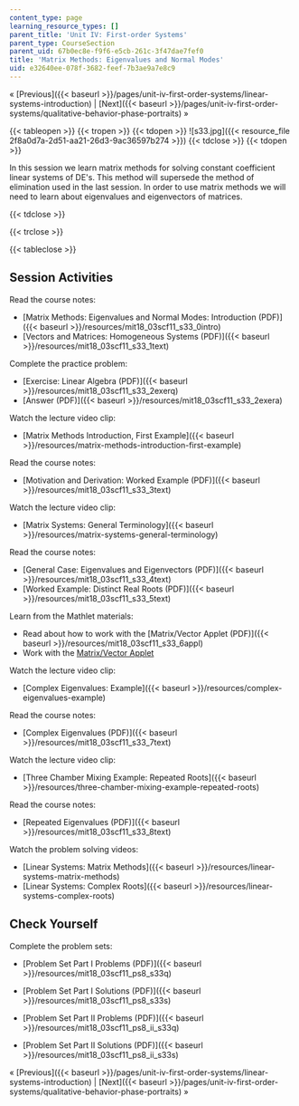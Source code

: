 ```yaml
---
content_type: page
learning_resource_types: []
parent_title: 'Unit IV: First-order Systems'
parent_type: CourseSection
parent_uid: 67b0ec8e-f9f6-e5cb-261c-3f47dae7fef0
title: 'Matrix Methods: Eigenvalues and Normal Modes'
uid: e32640ee-078f-3682-feef-7b3ae9a7e8c9
---
```


« [Previous]({{< baseurl >}}/pages/unit-iv-first-order-systems/linear-systems-introduction) | [Next]({{< baseurl >}}/pages/unit-iv-first-order-systems/qualitative-behavior-phase-portraits) »

{{< tableopen >}}
{{< tropen >}}
{{< tdopen >}}
![s33.jpg]({{< resource_file 2f8a0d7a-2d51-aa21-26d3-9ac36597b274 >}})
{{< tdclose >}}
{{< tdopen >}}


In this session we learn matrix methods for solving constant coefficient linear systems of DE's. This method will supersede the method of elimination used in the last session. In order to use matrix methods we will need to learn about eigenvalues and eigenvectors of matrices.


{{< tdclose >}}

{{< trclose >}}

{{< tableclose >}}

Session Activities
------------------

Read the course notes:

*   [Matrix Methods: Eigenvalues and Normal Modes: Introduction (PDF)]({{< baseurl >}}/resources/mit18_03scf11_s33_0intro)
*   [Vectors and Matrices: Homogeneous Systems (PDF)]({{< baseurl >}}/resources/mit18_03scf11_s33_1text)

Complete the practice problem:

*   [Exercise: Linear Algebra (PDF)]({{< baseurl >}}/resources/mit18_03scf11_s33_2exerq)
*   [Answer (PDF)]({{< baseurl >}}/resources/mit18_03scf11_s33_2exera)

Watch the lecture video clip:

*   [Matrix Methods Introduction, First Example]({{< baseurl >}}/resources/matrix-methods-introduction-first-example)

Read the course notes:

*   [Motivation and Derivation: Worked Example (PDF)]({{< baseurl >}}/resources/mit18_03scf11_s33_3text)

Watch the lecture video clip:

*   [Matrix Systems: General Terminology]({{< baseurl >}}/resources/matrix-systems-general-terminology)

Read the course notes:

*   [General Case: Eigenvalues and Eigenvectors (PDF)]({{< baseurl >}}/resources/mit18_03scf11_s33_4text)
*   [Worked Example: Distinct Real Roots (PDF)]({{< baseurl >}}/resources/mit18_03scf11_s33_5text)

Learn from the Mathlet materials:

*   Read about how to work with the [Matrix/Vector Applet (PDF)]({{< baseurl >}}/resources/mit18_03scf11_s33_6appl)
*   Work with the [Matrix/Vector Applet](/ans7870/18/18.03SC/matrixVector.html "Open in a new window.")

Watch the lecture video clip:

*   [Complex Eigenvalues: Example]({{< baseurl >}}/resources/complex-eigenvalues-example)

Read the course notes:

*   [Complex Eigenvalues (PDF)]({{< baseurl >}}/resources/mit18_03scf11_s33_7text)

Watch the lecture video clip:

*   [Three Chamber Mixing Example: Repeated Roots]({{< baseurl >}}/resources/three-chamber-mixing-example-repeated-roots)

Read the course notes:

*   [Repeated Eigenvalues (PDF)]({{< baseurl >}}/resources/mit18_03scf11_s33_8text)

Watch the problem solving videos:

*   [Linear Systems: Matrix Methods]({{< baseurl >}}/resources/linear-systems-matrix-methods)
*   [Linear Systems: Complex Roots]({{< baseurl >}}/resources/linear-systems-complex-roots)

Check Yourself
--------------

Complete the problem sets:

*   [Problem Set Part I Problems (PDF)]({{< baseurl >}}/resources/mit18_03scf11_ps8_s33q)
*   [Problem Set Part I Solutions (PDF)]({{< baseurl >}}/resources/mit18_03scf11_ps8_s33s)
  
*   [Problem Set Part II Problems (PDF)]({{< baseurl >}}/resources/mit18_03scf11_ps8_ii_s33q)
*   [Problem Set Part II Solutions (PDF)]({{< baseurl >}}/resources/mit18_03scf11_ps8_ii_s33s)

« [Previous]({{< baseurl >}}/pages/unit-iv-first-order-systems/linear-systems-introduction) | [Next]({{< baseurl >}}/pages/unit-iv-first-order-systems/qualitative-behavior-phase-portraits) »